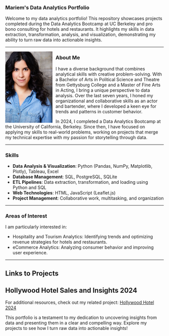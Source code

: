 ### Mariem's Data Analytics Portfolio

Welcome to my data analytics portfolio! This repository showcases projects completed during the Data Analytics Bootcamp at UC Berkeley and pro bono consulting for hotels and restaurants. It highlights my skills in data extraction, transformation, analysis, and visualization, demonstrating my ability to turn raw data into actionable insights.

---
<img src="mariem_diaz.JPG" alt="Mariem Cryer" width="150" align="left" style="margin-right: 10px;">

### **About Me**
I have a diverse background that combines analytical skills with creative problem-solving. With a Bachelor of Arts in Political Science and Theatre from Gettysburg College and a Master of Fine Arts in Acting, I bring a unique perspective to data analysis. Over the last seven years, I honed my organizational and collaborative skills as an actor and bartender, where I developed a keen eye for trends and patterns in customer behavior.

In 2024, I completed a Data Analytics Bootcamp at the University of California, Berkeley. Since then, I have focused on applying my skills to real-world problems, working on projects that merge my technical expertise with my passion for storytelling through data.


---

### **Skills**
- **Data Analysis & Visualization**: Python (Pandas, NumPy, Matplotlib, Plotly), Tableau, Excel
- **Database Management**: SQL, PostgreSQL, SQLite
- **ETL Pipelines**: Data extraction, transformation, and loading using Python and SQL
- **Web Technologies**: HTML, JavaScript (Leaflet.js)
- **Project Management**: Collaborative work, multitasking, and organization

---

### **Areas of Interest**
I am particularly interested in:
- Hospitality and Tourism Analytics: Identifying trends and optimizing revenue strategies for hotels and restaurants.
- eCommerce Analytics: Analyzing consumer behavior and improving user experience.

---
## **Links to Projects**
## Hollywood Hotel Sales and Insights 2024
For additional resources, check out my related project:
[Hollywood Hotel 2024](https://github.com/mariemsdiaz/hollywood_hotel_insights.git)

This portfolio is a testament to my dedication to uncovering insights from data and presenting them in a clear and compelling way. Explore my projects to see how I turn raw data into actionable insights!

